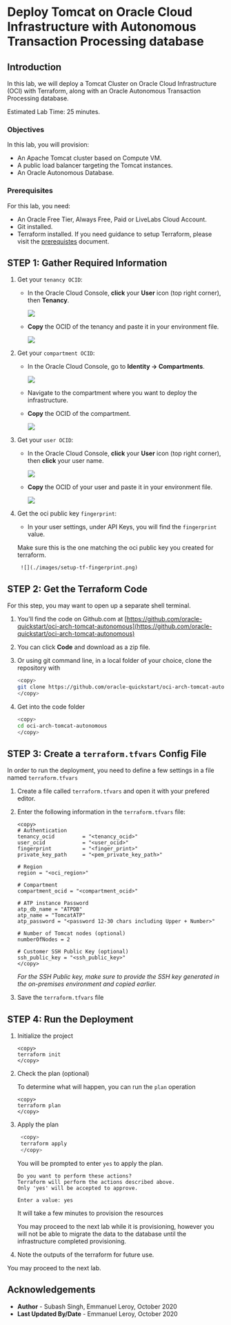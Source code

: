 # Deploy Tomcat on Oracle Cloud Infrastructure with Autonomous Transaction Processing database

## Introduction

In this lab, we will deploy a Tomcat Cluster on Oracle Cloud Infrastructure (OCI) with Terraform, along with an Oracle Autonomous Transaction Processing database.

Estimated Lab Time: 25 minutes.

### Objectives

In this lab, you will provision:
* An Apache Tomcat cluster based on Compute VM.
* A public load balancer targeting the Tomcat instances.
* An Oracle Autonomous Database.

### Prerequisites

For this lab, you need:

* An Oracle Free Tier, Always Free, Paid or LiveLabs Cloud Account.
* Git installed.
* Terraform installed. If you need guidance to setup Terraform, please visit the [prerequistes](https://github.com/oracle-quickstart/oci-prerequisites) document.

## **STEP 1**: Gather Required Information

1. Get your `tenancy OCID`:

    - In the Oracle Cloud Console, **click** your **User** icon (top right corner), then **Tenancy**.

        ![](./images/setup-tf-tenancy.png)

    - **Copy** the OCID of the tenancy and paste it in your environment file.

        ![](./images/setup-tf-tenancy-ocid.png)

2. Get your `compartment OCID`:

    - In the Oracle Cloud Console, go to **Identity -> Compartments**.

        ![](./images/setup-tf-compartment.png)

    - Navigate to the compartment where you want to deploy the infrastructure.

    - **Copy** the OCID of the compartment.

        ![](./images/setup-tf-compartment-ocid.png)

3. Get your `user OCID`:

    - In the Oracle Cloud Console, **click** your **User** icon (top right corner), then **click** your user name.
        
        ![](./images/setup-tf-user.png)

    - **Copy** the OCID of your user and paste it in your environment file.

        ![](./images/setup-tf-user-ocid.png)

4. Get the oci public key `fingerprint`:

    - In your user settings, under API Keys, you will find the `fingerprint` value. 
    
    Make sure this is the one matching the oci public key you created for terraform.

        ![](./images/setup-tf-fingerprint.png)

## **STEP 2:** Get the Terraform Code

For this step, you may want to open up a separate shell terminal.

1. You'll find the code on Github.com at [https://github.com/oracle-quickstart/oci-arch-tomcat-autonomous](https://github.com/oracle-quickstart/oci-arch-tomcat-autonomous)

2. You can click **Code** and download as a zip file.

3. Or using git command line, in a local folder of your choice, clone the repository with

    ```bash
    <copy>
    git clone https://github.com/oracle-quickstart/oci-arch-tomcat-autonomous.git
    </copy>
    ```

4. Get into the code folder

    ```bash
    <copy>
    cd oci-arch-tomcat-autonomous
    </copy>
    ```

## **STEP 3:** Create a `terraform.tfvars` Config File

In order to run the deployment, you need to define a few settings in a file named `terraform.tfvars`

1. Create a file called `terraform.tfvars` and open it with your prefered editor.

2. Enter the following information in the `terraform.tfvars` file:

    ```
    <copy>
    # Authentication
    tenancy_ocid         = "<tenancy_ocid>"
    user_ocid            = "<user_ocid>"
    fingerprint          = "<finger_print>"
    private_key_path     = "<pem_private_key_path>"

    # Region
    region = "<oci_region>"

    # Compartment
    compartment_ocid = "<compartment_ocid>"

    # ATP instance Password 
    atp_db_name = "ATPDB"
    atp_name = "TomcatATP"
    atp_password = "<password 12-30 chars including Upper + Number>"

    # Number of Tomcat nodes (optional)
    numberOfNodes = 2

    # Customer SSH Public Key (optional)
    ssh_public_key = "<ssh_public_key>"
    </copy>
    ```

    *For the SSH Public key, make sure to provide the SSH key generated in the on-premises environment and copied earlier.*



3. Save the `terraform.tfvars` file

## **STEP 4:** Run the Deployment

1. Initialize the project

    ```
    <copy>
    terraform init
    </copy>
    ```

2. Check the plan (optional)

    To determine what will happen, you can run the `plan` operation

    ```
    <copy>
    terraform plan
    </copy>
    ```

3. Apply the plan

   ```bash
    <copy>
    terraform apply
    </copy>
    ```

    You will be prompted to enter `yes` to apply the plan.

    ```
    Do you want to perform these actions?
    Terraform will perform the actions described above.
    Only 'yes' will be accepted to approve.

    Enter a value: yes
    ```

    It will take a few minutes to provision the resources

    You may proceed to the next lab while it is provisioning, however you will not be able to migrate the data to the database until the infrastructure completed provisioning.

4. Note the outputs of the terraform for future use.    

You may proceed to the next lab.

## Acknowledgements
 - **Author** - Subash Singh, Emmanuel Leroy, October 2020
 - **Last Updated By/Date** - Emmanuel Leroy, October 2020

